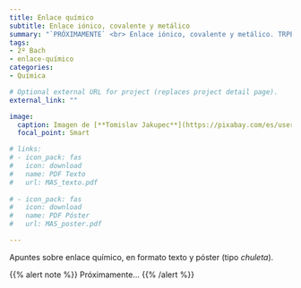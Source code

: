 ```yaml
---
title: Enlace químico
subtitle: Enlace iónico, covalente y metálico
summary: "`PRÓXIMAMENTE` <br> Enlace iónico, covalente y metálico. TRPECV y TEV."
tags:
- 2º Bach
- enlace-químico
categories:
- Química

# Optional external URL for project (replaces project detail page).
external_link: ""

image:
  caption: Imagen de [**Tomislav Jakupec**](https://pixabay.com/es/users/tommyvideo-3092371/) en [Pixabay](https://pixabay.com/es/)
  focal_point: Smart

# links:
# - icon_pack: fas
#   icon: download
#   name: PDF Texto
#   url: MAS_texto.pdf
  
# - icon_pack: fas
#   icon: download
#   name: PDF Póster
#   url: MAS_poster.pdf

---
```


Apuntes sobre enlace químico, en formato texto y póster (tipo _chuleta_).

{{% alert note %}}
Próximamente...
{{% /alert %}}